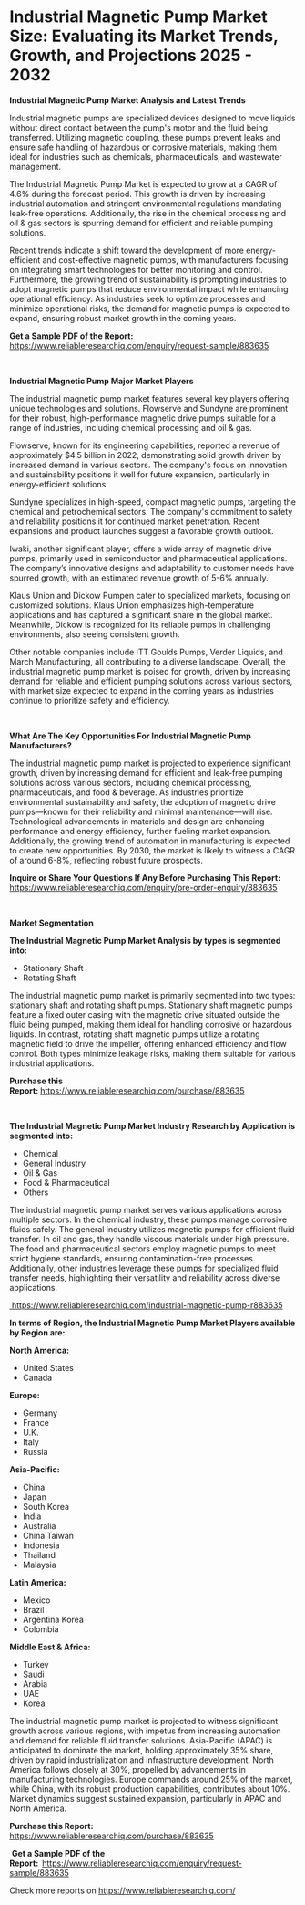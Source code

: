 <p><h1>Industrial Magnetic Pump Market Size: Evaluating its Market Trends, Growth, and Projections 2025 - 2032</h1></p><p><strong>Industrial Magnetic Pump Market Analysis and Latest Trends</strong></p>
<p><p>Industrial magnetic pumps are specialized devices designed to move liquids without direct contact between the pump's motor and the fluid being transferred. Utilizing magnetic coupling, these pumps prevent leaks and ensure safe handling of hazardous or corrosive materials, making them ideal for industries such as chemicals, pharmaceuticals, and wastewater management.</p><p>The Industrial Magnetic Pump Market is expected to grow at a CAGR of 4.6% during the forecast period. This growth is driven by increasing industrial automation and stringent environmental regulations mandating leak-free operations. Additionally, the rise in the chemical processing and oil & gas sectors is spurring demand for efficient and reliable pumping solutions. </p><p>Recent trends indicate a shift toward the development of more energy-efficient and cost-effective magnetic pumps, with manufacturers focusing on integrating smart technologies for better monitoring and control. Furthermore, the growing trend of sustainability is prompting industries to adopt magnetic pumps that reduce environmental impact while enhancing operational efficiency. As industries seek to optimize processes and minimize operational risks, the demand for magnetic pumps is expected to expand, ensuring robust market growth in the coming years.</p></p>
<p><strong>Get a Sample PDF of the Report:&nbsp;</strong> <a href="https://www.reliableresearchiq.com/enquiry/request-sample/883635?utm_campaign=2926&utm_medium=2&utm_source=Github&utm_content=ia&utm_term=09042025&utm_id=industrial-magnetic-pump">https://www.reliableresearchiq.com/enquiry/request-sample/883635</a></p>
<p>&nbsp;</p>
<p><strong>Industrial Magnetic Pump Major Market Players</strong></p>
<p><p>The industrial magnetic pump market features several key players offering unique technologies and solutions. Flowserve and Sundyne are prominent for their robust, high-performance magnetic drive pumps suitable for a range of industries, including chemical processing and oil & gas. </p><p>Flowserve, known for its engineering capabilities, reported a revenue of approximately $4.5 billion in 2022, demonstrating solid growth driven by increased demand in various sectors. The company's focus on innovation and sustainability positions it well for future expansion, particularly in energy-efficient solutions.</p><p>Sundyne specializes in high-speed, compact magnetic pumps, targeting the chemical and petrochemical sectors. The company's commitment to safety and reliability positions it for continued market penetration. Recent expansions and product launches suggest a favorable growth outlook.</p><p>Iwaki, another significant player, offers a wide array of magnetic drive pumps, primarily used in semiconductor and pharmaceutical applications. The company’s innovative designs and adaptability to customer needs have spurred growth, with an estimated revenue growth of 5-6% annually.</p><p>Klaus Union and Dickow Pumpen cater to specialized markets, focusing on customized solutions. Klaus Union emphasizes high-temperature applications and has captured a significant share in the global market. Meanwhile, Dickow is recognized for its reliable pumps in challenging environments, also seeing consistent growth.</p><p>Other notable companies include ITT Goulds Pumps, Verder Liquids, and March Manufacturing, all contributing to a diverse landscape. Overall, the industrial magnetic pump market is poised for growth, driven by increasing demand for reliable and efficient pumping solutions across various sectors, with market size expected to expand in the coming years as industries continue to prioritize safety and efficiency.</p></p>
<p>&nbsp;</p>
<p><strong>What Are The Key Opportunities For Industrial Magnetic Pump Manufacturers?</strong></p>
<p><p>The industrial magnetic pump market is projected to experience significant growth, driven by increasing demand for efficient and leak-free pumping solutions across various sectors, including chemical processing, pharmaceuticals, and food & beverage. As industries prioritize environmental sustainability and safety, the adoption of magnetic drive pumps—known for their reliability and minimal maintenance—will rise. Technological advancements in materials and design are enhancing performance and energy efficiency, further fueling market expansion. Additionally, the growing trend of automation in manufacturing is expected to create new opportunities. By 2030, the market is likely to witness a CAGR of around 6-8%, reflecting robust future prospects.</p></p>
<p><strong>Inquire or Share Your Questions If Any Before Purchasing This Report:</strong> <a href="https://www.reliableresearchiq.com/enquiry/pre-order-enquiry/883635?utm_campaign=2926&utm_medium=2&utm_source=Github&utm_content=ia&utm_term=09042025&utm_id=industrial-magnetic-pump">https://www.reliableresearchiq.com/enquiry/pre-order-enquiry/883635</a></p>
<p>&nbsp;</p>
<p><strong>Market Segmentation</strong></p>
<p><strong>The Industrial Magnetic Pump Market Analysis by types is segmented into:</strong></p>
<p><ul><li>Stationary Shaft</li><li>Rotating Shaft</li></ul></p>
<p><p>The industrial magnetic pump market is primarily segmented into two types: stationary shaft and rotating shaft pumps. Stationary shaft magnetic pumps feature a fixed outer casing with the magnetic drive situated outside the fluid being pumped, making them ideal for handling corrosive or hazardous liquids. In contrast, rotating shaft magnetic pumps utilize a rotating magnetic field to drive the impeller, offering enhanced efficiency and flow control. Both types minimize leakage risks, making them suitable for various industrial applications.</p></p>
<p><strong>Purchase this Report:&nbsp;</strong><a href="https://www.reliableresearchiq.com/purchase/883635?utm_campaign=2926&utm_medium=2&utm_source=Github&utm_content=ia&utm_term=09042025&utm_id=industrial-magnetic-pump">https://www.reliableresearchiq.com/purchase/883635</a></p>
<p>&nbsp;</p>
<p><strong>The Industrial Magnetic Pump Market Industry Research by Application is segmented into:</strong></p>
<p><ul><li>Chemical</li><li>General Industry</li><li>Oil & Gas</li><li>Food & Pharmaceutical</li><li>Others</li></ul></p>
<p><p>The industrial magnetic pump market serves various applications across multiple sectors. In the chemical industry, these pumps manage corrosive fluids safely. The general industry utilizes magnetic pumps for efficient fluid transfer. In oil and gas, they handle viscous materials under high pressure. The food and pharmaceutical sectors employ magnetic pumps to meet strict hygiene standards, ensuring contamination-free processes. Additionally, other industries leverage these pumps for specialized fluid transfer needs, highlighting their versatility and reliability across diverse applications.</p></p>
<p><a href="https://www.reliableresearchiq.com/industrial-magnetic-pump-r883635?utm_campaign=2926&utm_medium=2&utm_source=Github&utm_content=ia&utm_term=09042025&utm_id=industrial-magnetic-pump">&nbsp;https://www.reliableresearchiq.com/industrial-magnetic-pump-r883635</a></p>
<p><strong>In terms of Region, the Industrial Magnetic Pump Market Players available by Region are:</strong></p>
<p>
    <p> <strong> North America: </strong>
        <ul>
            <li>United States</li>
            <li>Canada</li>
        </ul>
        </p> 
    <p> <strong> Europe: </strong>
        <ul>
            <li>Germany</li>
            <li>France</li>
            <li>U.K.</li>
            <li>Italy</li>
            <li>Russia</li>
        </ul>
        </p> 
    <p> <strong> Asia-Pacific: </strong>
        <ul>
            <li>China</li>
            <li>Japan</li>
            <li>South Korea</li>
            <li>India</li>
            <li>Australia</li>
            <li>China Taiwan</li>
            <li>Indonesia</li>
            <li>Thailand</li>
            <li>Malaysia</li>
        </ul>
        </p> 
    <p> <strong> Latin America: </strong>
        <ul>
            <li>Mexico</li>
            <li>Brazil</li>
            <li>Argentina Korea</li>
            <li>Colombia</li>
        </ul>
        </p> 
    <p> <strong> Middle East & Africa: </strong>
        <ul>
            <li>Turkey</li>
            <li>Saudi</li>
            <li>Arabia</li>
            <li>UAE</li>
            <li>Korea</li>
        </ul>
    </p>
    </p>
<p><p>The industrial magnetic pump market is projected to witness significant growth across various regions, with impetus from increasing automation and demand for reliable fluid transfer solutions. Asia-Pacific (APAC) is anticipated to dominate the market, holding approximately 35% share, driven by rapid industrialization and infrastructure development. North America follows closely at 30%, propelled by advancements in manufacturing technologies. Europe commands around 25% of the market, while China, with its robust production capabilities, contributes about 10%. Market dynamics suggest sustained expansion, particularly in APAC and North America.</p></p>
<p><strong>Purchase this Report: </strong><a href="https://www.reliableresearchiq.com/purchase/883635?utm_campaign=2926&utm_medium=2&utm_source=Github&utm_content=ia&utm_term=09042025&utm_id=industrial-magnetic-pump">https://www.reliableresearchiq.com/purchase/883635</a></p>
<p>&nbsp;<strong>Get a Sample PDF of the Report:&nbsp;&nbsp;</strong><a href="https://www.reliableresearchiq.com/enquiry/request-sample/883635?utm_campaign=2926&utm_medium=2&utm_source=Github&utm_content=ia&utm_term=09042025&utm_id=industrial-magnetic-pump">https://www.reliableresearchiq.com/enquiry/request-sample/883635</a></p>
<p><strong></strong></p>
<p>Check more reports on <a href="https://www.reliableresearchiq.com/?utm_campaign=2926&utm_medium=2&utm_source=Github&utm_content=ia&utm_term=09042025&utm_id=industrial-magnetic-pump">https://www.reliableresearchiq.com/</a></p>